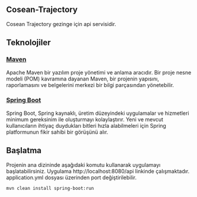 ## Cosean-Trajectory

Cosean Trajectory gezinge için api servisidir. 
## Teknolojiler

### [Maven](https://maven.apache.org/)

Apache Maven bir yazılım proje yönetimi ve anlama aracıdır. Bir proje nesne modeli (POM) kavramına dayanan Maven, bir projenin yapısını, raporlamasını ve belgelerini merkezi bir bilgi parçasından yönetebilir.

### [Spring Boot](https://github.com/spring-projects/spring-boot)

Spring Boot, Spring kaynaklı, üretim düzeyindeki uygulamalar ve hizmetleri minimum gereksinim ile oluşturmayı kolaylaştırır. Yeni ve mevcut kullanıcıların ihtiyaç duydukları bitleri hızla alabilmeleri için Spring platformunun fikir sahibi bir görüşünü alır.

## Başlatma

Projenin ana dizininde aşağıdaki komutu kullanarak uygulamayı başlatabilirsiniz. 
Uygulama http://localhost:8080/api linkinde çalışmaktadır. application.yml dosyası üzerinden port değiştirilebilir.

```
mvn clean install spring-boot:run
```
